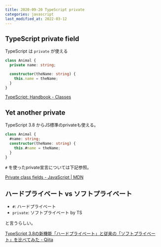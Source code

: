 ```yaml
---
title: 2020-09-20 TypeScript private
categories: javascript
last_modified_at: 2022-03-12
---
```


## TypeScript private field

TypeScript は `private` が使える

```ts
class Animal {
  private name: string;

  constructor(theName: string) {
    this.name = theName;
  }
}
```

[TypeScript: Handbook - Classes](https://www.typescriptlang.org/docs/handbook/classes.html#understanding-typescripts-private)

## Yet another private

TypeScript 3.8 からJS標準のprivateも使える。

```ts
class Animal {
  #name: string;
  constructor(theName: string) {
    this.#name = theName;
  }
}
```

`#` を使ったprivate宣言については下記参照。

[Private class fields - JavaScript \| MDN](https://developer.mozilla.org/en-US/docs/Web/JavaScript/Reference/Classes/Private_class_fields)


## ハードプライベート vs ソフトプライベート

- `#`: ハードプライベート
- `private`: ソフトプライベート by TS

と言うらしい。

[TypeScript 3.8の新機能「ハードプライベート」と従来の「ソフトプライベート」を比べてみた - Qiita](https://qiita.com/suin/items/fafc81be5a7222648863)
